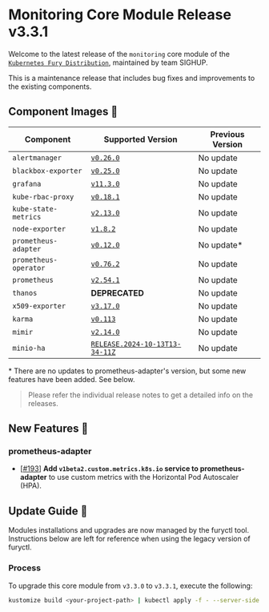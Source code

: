 # Monitoring Core Module Release v3.3.1

Welcome to the latest release of the `monitoring` core module of the [`Kubernetes Fury Distribution`](https://github.com/sighupio/fury-distribution), maintained by team SIGHUP.

This is a maintenance release that includes bug fixes and improvements to the existing components.

## Component Images 🚢

| Component             | Supported Version                                                                                          | Previous Version |
| --------------------- | ---------------------------------------------------------------------------------------------------------- | ---------------- |
| `alertmanager`        | [`v0.26.0`](https://github.com/prometheus/alertmanager/releases/tag/v0.26.0)                               | No update        |
| `blackbox-exporter`   | [`v0.25.0`](https://github.com/prometheus/blackbox_exporter/releases/tag/v0.25.0)                          | No update        |
| `grafana`             | [`v11.3.0`](https://github.com/grafana/grafana/releases/tag/v11.3.0)                                       | No update        |
| `kube-rbac-proxy`     | [`v0.18.1`](https://github.com/brancz/kube-rbac-proxy/releases/tag/v0.18.1)                                | No update        |
| `kube-state-metrics`  | [`v2.13.0`](https://github.com/kubernetes/kube-state-metrics/releases/tag/v2.13.0)                         | No update        |
| `node-exporter`       | [`v1.8.2`](https://github.com/prometheus/node_exporter/releases/tag/v1.8.2)                                | No update        |
| `prometheus-adapter`  | [`v0.12.0`](https://github.com/kubernetes-sigs/prometheus-adapter/releases/tag/v0.12.0)                    | No update*       |
| `prometheus-operator` | [`v0.76.2`](https://github.com/prometheus-operator/prometheus-operator/releases/tag/v0.76.2)               | No update        |
| `prometheus`          | [`v2.54.1`](https://github.com/prometheus/prometheus/releases/tag/v2.54.1)                                 | No update        |
| `thanos`              | **DEPRECATED**                                                                                             | No update        |
| `x509-exporter`       | [`v3.17.0`](https://github.com/enix/x509-certificate-exporter/releases/tag/v3.17.0)                        | No update        |
| `karma`               | [`v0.113`](https://github.com/prymitive/karma/releases/tag/v0.113)                                         | No update        |
| `mimir`               | [`v2.14.0`](https://github.com/grafana/mimir/releases/tag/mimir-2.14.0)                                    | No update        |
| `minio-ha`            | [`RELEASE.2024-10-13T13-34-11Z`](https://github.com/minio/minio/releases/tag/RELEASE.2024-10-13T13-34-11Z) | No update        |

\* There are no updates to prometheus-adapter's version, but some new features have been added. See below.

> Please refer the individual release notes to get a detailed info on the releases.

## New Features 🎉

### prometheus-adapter

- [[#193](https://github.com/sighupio/fury-kubernetes-monitoring/pull/193)] **Add `v1beta2.custom.metrics.k8s.io` service to prometheus-adapter** to use custom metrics with the Horizontal Pod Autoscaler (HPA).

## Update Guide 🦮

Modules installations and upgrades are now managed by the furyctl tool. Instructions below are left for reference when using the legacy version of furyctl.

### Process

To upgrade this core module from `v3.3.0` to `v3.3.1`, execute the following:

```bash
kustomize build <your-project-path> | kubectl apply -f - --server-side
```
